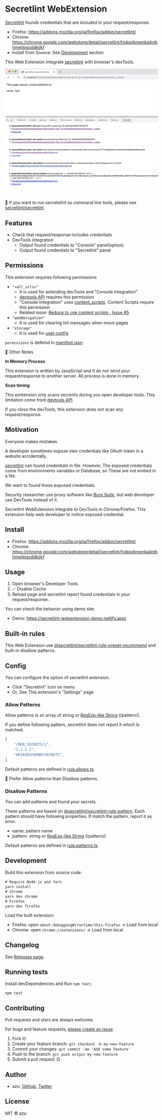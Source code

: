 # Secretlint WebExtension

[Secretlint](https://github.com/secretlint/secretlint) founds credentials that are included in your request/response.

- Firefox: <https://addons.mozilla.org/ja/firefox/addon/secretlint/>
- Chrome: <https://chrome.google.com/webstore/detail/secretlint/hidpojbnemkajlnibhmeilpgoddkjjkf>
- Install from Source: See [Development](#Development) section

This Web Extension integrate [secretlint](https://github.com/secretlint/secretlint) with browser's devTools.

![screenshot](docs/screenshot.png)

:memo: If you want to run secretelint as command line tools, please see [secretlint/secretlint](https://github.com/secretlint/secretlint).

## Features

- Check that request/response includes credentials
- DevTools integration
    - Output found credentials to "Console" panel(option)
    - Output found credentials to "Secretlint" panel

## Permissions

This extension requires following permissions

- `"<all_urls>"`
    - It is used for extending devTools and "Console Integration"
    - [devtools API](https://developer.mozilla.org/docs/Mozilla/Add-ons/WebExtensions/Extending_the_developer_tools) requires this permission
    - "Console Integration" uses [content_scripts](https://developer.mozilla.org/docs/Mozilla/Add-ons/WebExtensions/manifest.json/content_scripts). Content Scripts require this permission
    - Related issue: [Reduce to use content scripts · Issue #5](https://github.com/secretlint/webextension/issues/5)
- `"webNavigation"`
    - It is used for clearing lint messages when move pages
- `"storage"`
    - It is used for [user config](#Config)

`permissions` is defeind in [manifest.json](./app/manifest.json).

📝 Other Notes

**In Memory Process**

This extension is written by JavaScript and It do not send your request/response to another server.
All process is done in memory.

**Scan timing**

This exntension only scans secrents during you open developer tools.
This limitation come from [devtools API](https://developer.mozilla.org/ja/docs/Mozilla/Add-ons/WebExtensions/Extending_the_developer_tools).

If you close the devTools, this extension does not scan any request/response.

## Motivation

Everyone makes mistakes.

A developer sometimes expose own credentials like OAuth token in a website accidentally.

[secretlint](https://github.com/secretlint/secretlint) can found credentials in file.
However, The exposed credentials come from environments variables or Database, so These are not embed in a file.

We want to found these exposed credentials.

Security researcher use proxy software like [Burp Suite](https://portswigger.net/burp), but web developer use DevTools instead of it.

Secretlint WebExtension integrate to DevTools in Chrome/Firefox.
This extension help web developer to notice exposed credential.

## Install

- Firefox: <https://addons.mozilla.org/ja/firefox/addon/secretlint/>
- Chrome: <https://chrome.google.com/webstore/detail/secretlint/hidpojbnemkajlnibhmeilpgoddkjjkf>

## Usage

1. Open browser's Developer Tools
2. ✅ Disable Cache
3. Reload page and secretlint report found credentials in your request/response.

You can check the behavior using demo site:

- Demo: <https://secretlint-webextension-demo.netlify.app/>

## Built-in rules

This Web Extension use [@secretlint/secretlint-rule-preset-recommend](https://github.com/secretlint/secretlint/tree/master/packages/@secretlint/secretlint-rule-preset-recommend/) and built-in disallow patterns.

## Config

You can configure the option of secretlint extension.

- Click "Secretlint" icon on menu
- Or, See This extension's "Settings" page

### Allow Patterns

Allow patterns is an array of string or [RegExp-like String](https://github.com/textlint/regexp-string-matcher#regexp-like-string) (/pattern/).

If you define following pattern, secretlint does not report it which is matched.

```ts
[
    "/NON_SECRETS/i",
    "1.1.1.1",
    "AKIAIOSFODNN7SECRETS",
]
```

Default patterns are defined in [rule.allows.ts](app/scripts/secretlint/rule.allows.ts).

:memo: Prefer Allow patterns than Disallow patterns.

### Disallow Patterns

You can add patterns and found your secrets. 

These patterns are based on [@secretlint/secretlint-rule-pattern](https://github.com/secretlint/secretlint/tree/master/packages/%40secretlint/secretlint-rule-pattern).
Each pattern should have following properties. If match the pattern, report it as error.

- name: pattern name
- pattern: string or [RegExp-like String](https://github.com/textlint/regexp-string-matcher#regexp-like-string) (/pattern/)

Default patterns are defined in [rule.patterns.ts](app/scripts/secretlint/rule.patterns.ts).

## Development

Build this extension from source code:

    # Require Node.js and Yarn
    yarn install
    # Chrome
    yarn dev chrome
    # Firefox
    yarn dev firefox

Load the built extension:

- Firefox: open `about:debugging#/runtime/this-firefox` → Load from local
- Chrome: open `chrome://extensions/` → Load from local

## Changelog

See [Releases page](https://github.com/secretlint/webextension/releases).

## Running tests

Install devDependencies and Run `npm test`:

    npm test

## Contributing

Pull requests and stars are always welcome.

For bugs and feature requests, [please create an issue](https://github.com/secretlint/webextension/issues).

1. Fork it!
2. Create your feature branch: `git checkout -b my-new-feature`
3. Commit your changes: `git commit -am 'Add some feature'`
4. Push to the branch: `git push origin my-new-feature`
5. Submit a pull request :D

## Author

- azu: [GitHub](https://github.com/azu), [Twitter](https://twitter.com/azu_re)

## License

MIT © azu
